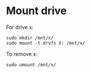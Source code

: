 # Mount drive

For drive x:
```
sudo mkdir /mnt/x/
sudo mount -t drvfs X: /mnt/x/
```

To remove x:
```
sudo umount /mnt/x/
```

